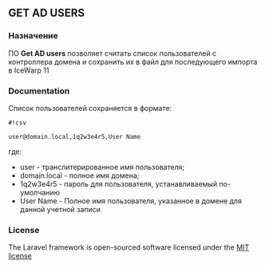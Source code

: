 ## GET AD USERS

### Назначение
ПО **Get AD users** позволяет считать список пользователей с контроллера домена и сохранить их в файл для последующего импорта в IceWarp 11

### Documentation

Список пользователей сохраняется в формате:

```
#!csv

user@domain.local,1q2w3e4r5,User Name
```
где:
* user - транслитерированное имя пользователя;
* domain.local - полное имя домена;
* 1q2w3e4r5 - пароль для пользователя, устанавливаемый по-умолчанию
* User Name - Полное имя пользователя, указанное в домене для данной учетной записи


### License

The Laravel framework is open-sourced software licensed under the [MIT license](http://opensource.org/licenses/MIT)
